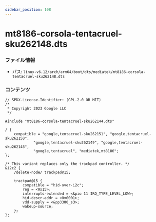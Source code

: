 ```yaml
---
sidebar_position: 108
---
```

# mt8186-corsola-tentacruel-sku262148.dts

### ファイル情報

- パス: `linux-v6.12/arch/arm64/boot/dts/mediatek/mt8186-corsola-tentacruel-sku262148.dts`

### コンテンツ

```dts
// SPDX-License-Identifier: (GPL-2.0 OR MIT)
/*
 * Copyright 2023 Google LLC
 */

#include "mt8186-corsola-tentacruel-sku262144.dts"

/ {
	compatible = "google,tentacruel-sku262151", "google,tentacruel-sku262150",
		     "google,tentacruel-sku262149", "google,tentacruel-sku262148",
		     "google,tentacruel", "mediatek,mt8186";
};

/* This variant replaces only the trackpad controller. */
&i2c2 {
	/delete-node/ trackpad@15;

	trackpad@15 {
		compatible = "hid-over-i2c";
		reg = <0x15>;
		interrupts-extended = <&pio 11 IRQ_TYPE_LEVEL_LOW>;
		hid-descr-addr = <0x0001>;
		vdd-supply = <&pp3300_s3>;
		wakeup-source;
	};
};

```
